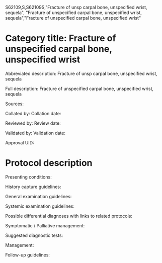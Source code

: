 S62109,S,S62109S,"Fracture of unsp carpal bone, unspecified wrist, sequela", "Fracture of unspecified carpal bone, unspecified wrist, sequela","Fracture of unspecified carpal bone, unspecified wrist"
# Category title: Fracture of unspecified carpal bone, unspecified wrist

Abbreviated description: Fracture of unsp carpal bone, unspecified wrist, sequela

Full description: Fracture of unspecified carpal bone, unspecified wrist, sequela

Sources:

Collated by:
Collation date:

Reviewed by:
Review date:

Validated by:
Validation date:

Approval UID:

# Protocol description

Presenting conditions:

History capture guidelines:

General examination guidelines:

Systemic examination guidelines:

Possible differential diagnoses with links to related protocols:

Symptomatic / Palliative management:

Suggested diagnostic tests:

Management:

Follow-up guidelines:
